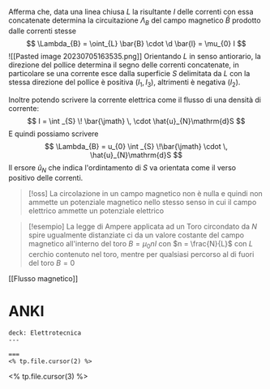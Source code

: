Afferma che, data una linea chiusa $L$ la risultante $I$ delle correnti con essa concatenate determina la circuitazione $\Lambda_{B}$ del campo magnetico $\bar{B}$ prodotto dalle correnti stesse
$$ \Lambda_{B} = \oint_{L} \bar{B} \cdot \d \bar{l} = \mu_{0} I $$
![[Pasted image 20230705163535.png]]
Orientando $L$ in senso antiorario, la direzione del pollice determina il segno delle correnti concatenate, in particolare se una corrente esce dalla superficie $S$ delimitata da $L$ con la stessa direzione del pollice è positiva ($I_{1},I_{3}$), altrimenti è negativa ($I_{2}$).

Inoltre potendo scrivere la corrente elettrica come il flusso di una densità di corrente:
$$ I = \int _{S} \! \bar{\jmath} \, \cdot \hat{u}_{N}\mathrm{d}S  $$
E quindi possiamo scrivere
$$ \Lambda_{B} = u_{0} \int _{S} \!\bar{\jmath} \cdot \, \hat{u}_{N}\mathrm{d}S  $$
Il ersore $\hat{u}_{N}$ che indica l'ordintamento di $S$ va orientata come il verso positivo delle correnti.

>[!oss]
>La circolazione in un campo magnetico non è nulla e quindi non ammette un potenziale magnetico nello stesso senso in cui il campo elettrico ammette un potenziale elettrico

>[!esempio]
>La legge di Ampere applicata ad un Toro circondato da $N$ spire ugualmente distanziate ci da un valore costante del campo magnetico all'interno del toro $B = \mu_{0}nI$ con $n = \frac{N}{L}$ con $L$ cerchio contenuto nel toro, mentre per qualsiasi percorso al di fuori del toro $B = 0$

[[Flusso magnetico]]  

# ANKI

```anki
deck: Elettrotecnica
---

===
<% tp.file.cursor(2) %>
```
<% tp.file.cursor(3) %>